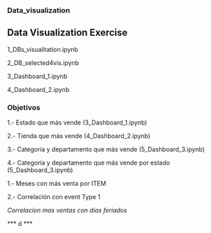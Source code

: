 ### Data_visualization
## Data Visualization Exercise

1_DBs_visualitation.ipynb

2_DB_selected4vis.ipynb

3_Dashboard_1.ipynb

4_Dashboard_2.ipynb


### Objetivos

1.- Estado que más vende (3_Dashboard_1.ipynb)

2.- Tienda que más vende (4_Dashboard_2.ipynb)

3.- Categoria y departamento que más vende (5_Dashboard_3.ipynb)

4.- Categoria y departamento que más vende por estado (5_Dashboard_3.ipynb)


1.- Meses con más venta por ITEM

2.- Correlación con event Type 1

*Correlacion mas ventas con dias feriados*

*** d ***
